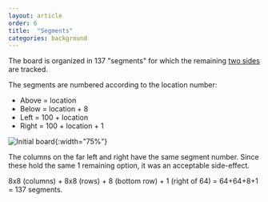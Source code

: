 ```yaml
---
layout: article
order: 6
title:  "Segments"
categories: background
---
```

The board is organized in 137 "segments" for which the remaining [two sides](/background/2024/01/01/03-sides) are tracked.

The segments are numbered according to the location number:
- Above = location
- Below = location + 8
- Left = 100 + location
- Right = 100 + location + 1

![Initial board](/assets/initial-board.png){:width="75%"}

The columns on the far left and right have the same segment number.
Since these hold the same 1 remaining option, it was an acceptable side-effect.

8x8 (columns) + 8x8 (rows) + 8 (bottom row) + 1 (right of 64) = 64+64+8+1 = 137 segments.
